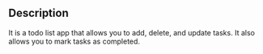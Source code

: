 
## Description
It is a todo list app that allows you to add, delete, and update tasks. It also allows you to mark tasks as completed.



